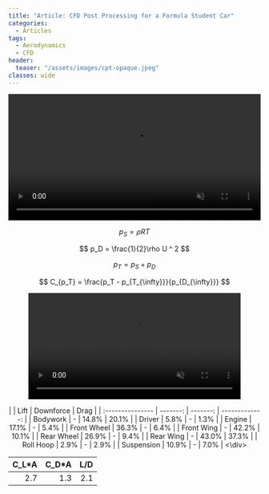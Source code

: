 ```yaml
---
title: "Article: CFD Post Processing for a Formula Student Car"
categories:
  - Articles
tags:
  - Aerodynamics
  - CFD
header:
  teaser: "/assets/images/cpt-opaque.jpeg"
classes: wide
---
```


<video width="100%" muted playsinline autoplay="autoplay" loop="loop">
  <source src="/assets/videos/cpt-opaque.mp4" type="video/mp4">
</video>

$$ p_S = \rho RT $$

$$ p_D = \frac{1}{2}\rho U ^ 2 $$

$$ p_T = p_S + p_D $$

$$ C_{p_T} = \frac{p_T - p_{T_{\infty}}}{p_{D_{\infty}}} $$

<figure>
  <video width="100%" muted playsinline autoplay="autoplay" loop="loop">
    <source src="/assets/videos/CpT-anim-1.mp4" type="video/mp4">
  </video>
</figure>

<div align="center">
|  | Lift | Downforce | Drag |
| :--------------- | -------: | -------: | -------------: |
| Bodywork | - | 14.8% | 20.1% |
| Driver | 5.8% | - | 1.3% |
| Engine | 17.1% | - | 5.4% |
| Front Wheel | 36.3% | - | 6.4% |
| Front Wing | - | 42.2% | 10.1% |
| Rear Wheel | 26.9% | - | 9.4% |
| Rear Wing | - | 43.0% | 37.3% |
| Roll Hoop | 2.9% | - | 2.9% |
| Suspension | 10.9% | - | 7.0% |
<\div>

| C_L\*A | C_D\*A | L/D |
| -----: | -----: | --: |
| 2.7 | 1.3 | 2.1 |
